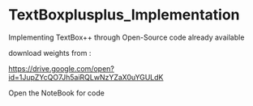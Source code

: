 # TextBoxplusplus_Implementation
Implementing TextBox++ through Open-Source code already available



download weights from : 

https://drive.google.com/open?id=1JupZYcQO7Jh5aiRQLwNzYZaX0uYGULdK


Open the NoteBook for code
